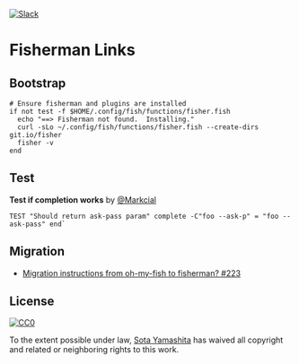 [slack-link]: https://fisherman-wharf.herokuapp.com
[slack-badge]: https://fisherman-wharf.herokuapp.com/badge.svg

[![Slack][slack-badge]][slack-link]

# Fisherman Links

## Bootstrap

```fish
# Ensure fisherman and plugins are installed
if not test -f $HOME/.config/fish/functions/fisher.fish
  echo "==> Fisherman not found.  Installing."
  curl -sLo ~/.config/fish/functions/fisher.fish --create-dirs git.io/fisher
  fisher -v
end
```

## Test

**Test if completion works** by [@Markcial](https://github.com/Markcial)

```fish
TEST "Should return ask-pass param" complete -C"foo --ask-p" = "foo --ask-pass" end`
```

## Migration

* [Migration instructions from oh-my-fish to fisherman? #223](https://github.com/fisherman/fisherman/issues/223)

## License

[![CC0](https://licensebuttons.net/p/zero/1.0/88x31.png)](http://creativecommons.org/publicdomain/zero/1.0/)

To the extent possible under law, [Sota Yamashita](https://github.com/sotayamashita) has waived all copyright and related or neighboring rights to this work.

